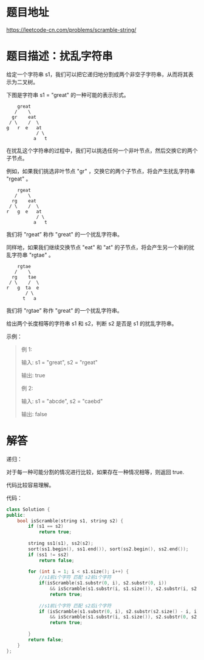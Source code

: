 # 题目地址

https://leetcode-cn.com/problems/scramble-string/

# 题目描述：扰乱字符串

给定一个字符串 s1，我们可以把它递归地分割成两个非空子字符串，从而将其表示为二叉树。

下图是字符串 s1 = "great" 的一种可能的表示形式。
```
    great
   /    \
  gr    eat
 / \    /  \
g   r  e   at
           / \
          a   t
```
在扰乱这个字符串的过程中，我们可以挑选任何一个非叶节点，然后交换它的两个子节点。

例如，如果我们挑选非叶节点 "gr" ，交换它的两个子节点，将会产生扰乱字符串 "rgeat" 。

```
    rgeat
   /    \
  rg    eat
 / \    /  \
r   g  e   at
           / \
          a   t
```

我们将 "rgeat” 称作 "great" 的一个扰乱字符串。

同样地，如果我们继续交换节点 "eat" 和 "at" 的子节点，将会产生另一个新的扰乱字符串 "rgtae" 。

```
    rgtae
   /    \
  rg    tae
 / \    /  \
r   g  ta  e
       / \
      t   a
```

我们将 "rgtae” 称作 "great" 的一个扰乱字符串。

给出两个长度相等的字符串 s1 和 s2，判断 s2 是否是 s1 的扰乱字符串。

示例：
>例 1:
>
>输入: s1 = "great", s2 = "rgeat"
>
>输出: true
>
>例 2:
>
>输入: s1 = "abcde", s2 = "caebd"
>
>输出: false


# 解答

递归：

对于每一种可能分割的情况进行比较，如果存在一种情况相等，则返回 true.

代码比较容易理解。


代码：
```cpp
class Solution {
public:
	bool isScramble(string s1, string s2) {
		if (s1 == s2) 
			return true;
		
		string ss1(s1), ss2(s2);
		sort(ss1.begin(), ss1.end()), sort(ss2.begin(), ss2.end());
		if (ss1 != ss2) 
			return false;
		
		for (int i = 1; i < s1.size(); i++) {
			//s1前i个字符 匹配 s2前i个字符
			if(isScramble(s1.substr(0, i), s2.substr(0, i)) 
				&& isScramble(s1.substr(i, s1.size()), s2.substr(i, s2.size()))) 
				return true;
			
			//s1前i个字符 匹配 s2后i个字符
			if (isScramble(s1.substr(0, i), s2.substr(s2.size() - i, i))
				&& isScramble(s1.substr(i, s1.size()), s2.substr(0, s2.size() - i))) 
				return true;
            
		}
		return false;
	}
};
```
